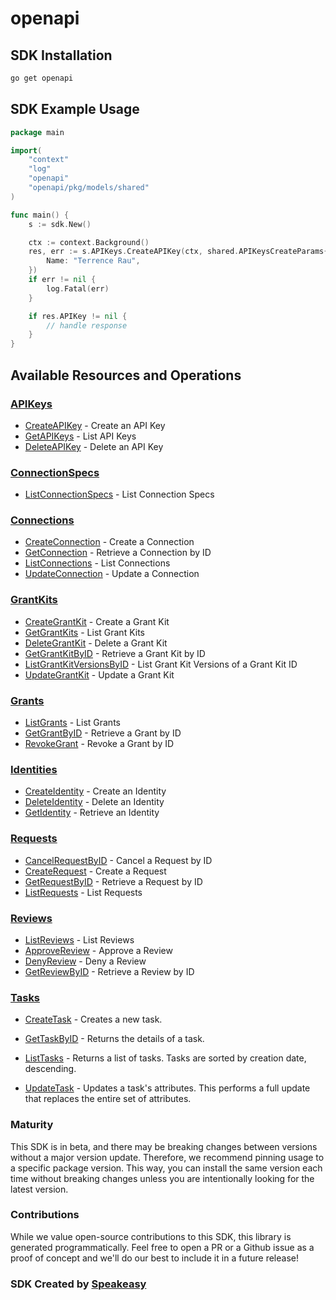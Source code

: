 # openapi

<!-- Start SDK Installation -->
## SDK Installation

```bash
go get openapi
```
<!-- End SDK Installation -->

## SDK Example Usage
<!-- Start SDK Example Usage -->


```go
package main

import(
	"context"
	"log"
	"openapi"
	"openapi/pkg/models/shared"
)

func main() {
    s := sdk.New()

    ctx := context.Background()
    res, err := s.APIKeys.CreateAPIKey(ctx, shared.APIKeysCreateParams{
        Name: "Terrence Rau",
    })
    if err != nil {
        log.Fatal(err)
    }

    if res.APIKey != nil {
        // handle response
    }
}
```
<!-- End SDK Example Usage -->

<!-- Start SDK Available Operations -->
## Available Resources and Operations


### [APIKeys](docs/sdks/apikeys/README.md)

* [CreateAPIKey](docs/sdks/apikeys/README.md#createapikey) - Create an API Key
* [GetAPIKeys](docs/sdks/apikeys/README.md#getapikeys) - List API Keys
* [DeleteAPIKey](docs/sdks/apikeys/README.md#deleteapikey) - Delete an API Key

### [ConnectionSpecs](docs/sdks/connectionspecs/README.md)

* [ListConnectionSpecs](docs/sdks/connectionspecs/README.md#listconnectionspecs) - List Connection Specs

### [Connections](docs/sdks/connections/README.md)

* [CreateConnection](docs/sdks/connections/README.md#createconnection) - Create a Connection
* [GetConnection](docs/sdks/connections/README.md#getconnection) - Retrieve a Connection by ID
* [ListConnections](docs/sdks/connections/README.md#listconnections) - List Connections
* [UpdateConnection](docs/sdks/connections/README.md#updateconnection) - Update a Connection

### [GrantKits](docs/sdks/grantkits/README.md)

* [CreateGrantKit](docs/sdks/grantkits/README.md#creategrantkit) - Create a Grant Kit
* [GetGrantKits](docs/sdks/grantkits/README.md#getgrantkits) - List Grant Kits
* [DeleteGrantKit](docs/sdks/grantkits/README.md#deletegrantkit) - Delete a Grant Kit
* [GetGrantKitByID](docs/sdks/grantkits/README.md#getgrantkitbyid) - Retrieve a Grant Kit by ID
* [ListGrantKitVersionsByID](docs/sdks/grantkits/README.md#listgrantkitversionsbyid) - List Grant Kit Versions of a Grant Kit ID
* [UpdateGrantKit](docs/sdks/grantkits/README.md#updategrantkit) - Update a Grant Kit

### [Grants](docs/sdks/grants/README.md)

* [ListGrants](docs/sdks/grants/README.md#listgrants) - List Grants
* [GetGrantByID](docs/sdks/grants/README.md#getgrantbyid) - Retrieve a Grant by ID
* [RevokeGrant](docs/sdks/grants/README.md#revokegrant) - Revoke a Grant by ID

### [Identities](docs/sdks/identities/README.md)

* [CreateIdentity](docs/sdks/identities/README.md#createidentity) - Create an Identity
* [DeleteIdentity](docs/sdks/identities/README.md#deleteidentity) - Delete an Identity
* [GetIdentity](docs/sdks/identities/README.md#getidentity) - Retrieve an Identity

### [Requests](docs/sdks/requests/README.md)

* [CancelRequestByID](docs/sdks/requests/README.md#cancelrequestbyid) - Cancel a Request by ID
* [CreateRequest](docs/sdks/requests/README.md#createrequest) - Create a Request
* [GetRequestByID](docs/sdks/requests/README.md#getrequestbyid) - Retrieve a Request by ID
* [ListRequests](docs/sdks/requests/README.md#listrequests) - List Requests

### [Reviews](docs/sdks/reviews/README.md)

* [ListReviews](docs/sdks/reviews/README.md#listreviews) - List Reviews
* [ApproveReview](docs/sdks/reviews/README.md#approvereview) - Approve a Review
* [DenyReview](docs/sdks/reviews/README.md#denyreview) - Deny a Review
* [GetReviewByID](docs/sdks/reviews/README.md#getreviewbyid) - Retrieve a Review by ID

### [Tasks](docs/sdks/tasks/README.md)

* [CreateTask](docs/sdks/tasks/README.md#createtask) - Creates a new task.
* [GetTaskByID](docs/sdks/tasks/README.md#gettaskbyid) - Returns the details of a task.
* [ListTasks](docs/sdks/tasks/README.md#listtasks) - Returns a list of tasks.
Tasks are sorted by creation date, descending.

* [UpdateTask](docs/sdks/tasks/README.md#updatetask) - Updates a task's attributes.
This performs a full update that replaces the entire set of attributes.

<!-- End SDK Available Operations -->

### Maturity

This SDK is in beta, and there may be breaking changes between versions without a major version update. Therefore, we recommend pinning usage
to a specific package version. This way, you can install the same version each time without breaking changes unless you are intentionally
looking for the latest version.

### Contributions

While we value open-source contributions to this SDK, this library is generated programmatically.
Feel free to open a PR or a Github issue as a proof of concept and we'll do our best to include it in a future release!

### SDK Created by [Speakeasy](https://docs.speakeasyapi.dev/docs/using-speakeasy/client-sdks)
